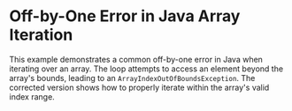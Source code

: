 # Off-by-One Error in Java Array Iteration

This example demonstrates a common off-by-one error in Java when iterating over an array.  The loop attempts to access an element beyond the array's bounds, leading to an `ArrayIndexOutOfBoundsException`.  The corrected version shows how to properly iterate within the array's valid index range.